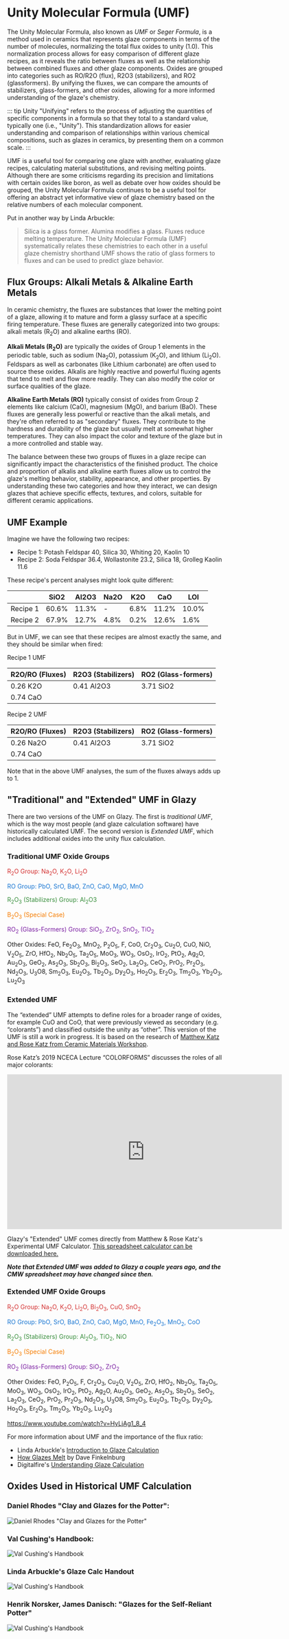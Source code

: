 # Unity Molecular Formula (UMF)

The Unity Molecular Formula, also known as *UMF* or *Seger Formula*, is a method used in ceramics that represents glaze components in terms of the number of molecules, normalizing the total flux oxides to unity (1.0). This normalization process allows for easy comparison of different glaze recipes, as it reveals the ratio between fluxes as well as the relationship between combined fluxes and other glaze components. Oxides are grouped into categories such as RO/R2O (flux), R2O3 (stabilizers), and RO2 (glassformers). By unifying the fluxes, we can compare the amounts of stabilizers, glass-formers, and other oxides, allowing for a more informed understanding of the glaze's chemistry.

::: tip Unity
"Unifying" refers to the process of adjusting the quantities of specific components in a formula so that they total to a standard value, typically one (i.e., "Unity"). This standardization allows for easier understanding and comparison of relationships within various chemical compositions, such as glazes in ceramics, by presenting them on a common scale.
:::

UMF is a useful tool for comparing one glaze with another, evaluating glaze recipes, calculating material substitutions, and revising melting points. Although there are some criticisms regarding its precision and limitations with certain oxides like boron, as well as debate over how oxides should be grouped, the Unity Molecular Formula continues to be a useful tool for offering an abstract yet informative view of glaze chemistry based on the relative numbers of each molecular component.


Put in another way by Linda Arbuckle: 
>Silica is a glass former. Alumina modifies a glass. Fluxes reduce melting temperature. The Unity Molecular Formula (UMF) systematically relates these chemistries to each other in a useful glaze chemistry shorthand UMF shows the ratio of glass formers to fluxes and can be used to predict glaze behavior.

## Flux Groups: Alkali Metals & Alkaline Earth Metals

In ceramic chemistry, the fluxes are substances that lower the melting point of a glaze, allowing it to mature and form a glassy surface at a specific firing temperature. These fluxes are generally categorized into two groups: alkali metals (R<sub>2</sub>O) and alkaline earths (RO).

**Alkali Metals (R<sub>2</sub>O)** are typically the oxides of Group 1 elements in the periodic table, such as sodium (Na<sub>2</sub>O), potassium (K<sub>2</sub>O), and lithium (Li<sub>2</sub>O).  Feldspars as well as carbonates (like Lithium carbonate) are often used to source these oxides.  Alkalis are highly reactive and powerful fluxing agents that tend to melt and flow more readily. They can also modify the color or surface qualities of the glaze.

**Alkaline Earth Metals (RO)** typically consist of oxides from Group 2 elements like calcium (CaO), magnesium (MgO), and barium (BaO). These fluxes are generally less powerful or reactive than the alkali metals, and they're often referred to as "secondary" fluxes. They contribute to the hardness and durability of the glaze but usually melt at somewhat higher temperatures. They can also impact the color and texture of the glaze but in a more controlled and stable way.

The balance between these two groups of fluxes in a glaze recipe can significantly impact the characteristics of the finished product. The choice and proportion of alkalis and alkaline earth fluxes allow us to control the glaze's melting behavior, stability, appearance, and other properties. By understanding these two categories and how they interact, we can design glazes that achieve specific effects, textures, and colors, suitable for different ceramic applications.

## UMF Example

Imagine we have the following two recipes:
* Recipe 1:  Potash Feldspar 40, Silica 30, Whiting 20, Kaolin 10
* Recipe 2:  Soda Feldspar 36.4, Wollastonite 23.2, Silica 18, Grolleg Kaolin 11.6

These recipe's percent analyses might look quite different:

| | SiO2 | Al2O3	| Na2O | K2O	| CaO	| LOI
| ---- | ---- | ---- | ---- | ---- | ---- | ---- |
Recipe 1 | 60.6% | 11.3% | - | 6.8% | 11.2% | 10.0%
Recipe 2 | 67.9% | 12.7% | 4.8% | 0.2% | 12.6% | 1.6%

But in UMF, we can see that these recipes are almost exactly the same, and they should be similar when fired:

Recipe 1 UMF

| R2O/RO (Fluxes) | R2O3 (Stabilizers)	| RO2 (Glass-formers)
| ---- | ---- | ----
| 0.26 K2O | 0.41 Al2O3 | 3.71 SiO2 
| 0.74 CaO | |

Recipe 2 UMF

| R2O/RO (Fluxes) | R2O3 (Stabilizers)	| RO2 (Glass-formers)
| ---- | ---- | ----
| 0.26 Na2O | 0.41 Al2O3 | 3.71 SiO2 
| 0.74 CaO | |

Note that in the above UMF analyses, the sum of the fluxes always adds up to 1.


## "Traditional" and "Extended" UMF in Glazy

There are two versions of the UMF on Glazy.  The first is *traditional UMF*, which is the way most people (and glaze calculation software) have historically calculated UMF.  The second version is *Extended UMF*, which includes additional oxides into the unity flux calculation.

### Traditional UMF Oxide Groups

<span style="color: #d32f2f;">R<sub>2</sub>O Group: Na<sub>2</sub>O, K<sub>2</sub>O, Li<sub>2</sub>O</span>

<span style="color: #1976d2;">RO Group: PbO, SrO, BaO, ZnO, CaO, MgO, MnO</span>

<span style="color: #388e3c;">R<sub>2</sub>O<sub>3</sub> (Stabilizers) Group:  Al<sub>2</sub>O3</span>

<span style="color: #f57c00;">B<sub>2</sub>O<sub>3</sub> (Special Case)</span>

<span style="color: #7b1fa2;">RO<sub>2</sub> (Glass-Formers) Group: SiO<sub>2</sub>, ZrO<sub>2</sub>, SnO<sub>2</sub>, TiO<sub>2</sub></span>

<span>Other Oxides: FeO, Fe<sub>2</sub>O<sub>3</sub>, MnO<sub>2</sub>, P<sub>2</sub>O<sub>5</sub>, F, CoO, Cr<sub>2</sub>O<sub>3</sub>, Cu<sub>2</sub>O, CuO, NiO, V<sub>2</sub>O<sub>5</sub>, ZrO, HfO<sub>2</sub>, Nb<sub>2</sub>O<sub>5</sub>, Ta<sub>2</sub>O<sub>5</sub>, MoO<sub>3</sub>, WO<sub>3</sub>, OsO<sub>2</sub>, IrO<sub>2</sub>, PtO<sub>2</sub>, Ag<sub>2</sub>O, Au<sub>2</sub>O<sub>3</sub>, GeO<sub>2</sub>, As<sub>2</sub>O<sub>3</sub>, Sb<sub>2</sub>O<sub>3</sub>, Bi<sub>2</sub>O<sub>3</sub>, SeO<sub>2</sub>, La<sub>2</sub>O<sub>3</sub>, CeO<sub>2</sub>, PrO<sub>2</sub>, Pr<sub>2</sub>O<sub>3</sub>, Nd<sub>2</sub>O<sub>3</sub>, U<sub>3</sub>O8, Sm<sub>2</sub>O<sub>3</sub>, Eu<sub>2</sub>O<sub>3</sub>, Tb<sub>2</sub>O<sub>3</sub>, Dy<sub>2</sub>O<sub>3</sub>, Ho<sub>2</sub>O<sub>3</sub>, Er<sub>2</sub>O<sub>3</sub>, Tm<sub>2</sub>O<sub>3</sub>, Yb<sub>2</sub>O<sub>3</sub>, Lu<sub>2</sub>O<sub>3</sub></span>

### Extended UMF

The “extended” UMF attempts to define roles for a broader range of oxides, for example CuO and CoO, that were previously viewed as secondary (e.g. “colorants”) and classified outside the unity as “other”. This version of the UMF is still a work in progress. It is based on the research of [Matthew Katz and Rose Katz from Ceramic Materials Workshop](https://www.ceramicmaterialsworkshop.com/online-classes.html). 

Rose Katz’s 2019 NCECA Lecture “COLORFORMS” discusses the roles of all major colorants:

<iframe width="640" height="360" src="https://www.youtube.com/embed/RWYCKFVy3qo" frameborder="0" allow="accelerometer; autoplay; encrypted-media; gyroscope; picture-in-picture" allowfullscreen></iframe>

Glazy's  "Extended" UMF comes directly from Matthew & Rose Katz's Experimental UMF Calculator.  [This spreadsheet calculator can be downloaded here.](https://www.ceramicmaterialsworkshop.com/umf-calculator.html) 

***Note that Extended UMF was added to Glazy a couple years ago, and the CMW spreadsheet may have changed since then.***

### Extended UMF Oxide Groups

<span style="color: #d32f2f;">R<sub>2</sub>O Group: Na<sub>2</sub>O, K<sub>2</sub>O, Li<sub>2</sub>O, Bi<sub>2</sub>O<sub>3</sub>, CuO, SnO<sub>2</sub></span>

<span style="color: #1976d2;">RO Group: PbO, SrO, BaO, ZnO, CaO, MgO, MnO, Fe<sub>2</sub>O<sub>3</sub>, MnO<sub>2</sub>, CoO</span>

<span style="color: #388e3c;">R<sub>2</sub>O<sub>3</sub> (Stabilizers) Group:  Al<sub>2</sub>O<sub>3</sub>, TiO<sub>2</sub>, NiO</span>

<span style="color: #f57c00;">B<sub>2</sub>O<sub>3</sub> (Special Case)</span>

<span style="color: #7b1fa2;">RO<sub>2</sub> (Glass-Formers) Group: SiO<sub>2</sub>, ZrO<sub>2</sub></span>

<span>Other Oxides: FeO, P<sub>2</sub>O<sub>5</sub>, F, Cr<sub>2</sub>O<sub>3</sub>, Cu<sub>2</sub>O, V<sub>2</sub>O<sub>5</sub>, ZrO, HfO<sub>2</sub>, Nb<sub>2</sub>O<sub>5</sub>, Ta<sub>2</sub>O<sub>5</sub>, MoO<sub>3</sub>, WO<sub>3</sub>, OsO<sub>2</sub>, IrO<sub>2</sub>, PtO<sub>2</sub>, Ag<sub>2</sub>O, Au<sub>2</sub>O<sub>3</sub>, GeO<sub>2</sub>, As<sub>2</sub>O<sub>3</sub>, Sb<sub>2</sub>O<sub>3</sub>, SeO<sub>2</sub>, La<sub>2</sub>O<sub>3</sub>, CeO<sub>2</sub>, PrO<sub>2</sub>, Pr<sub>2</sub>O<sub>3</sub>, Nd<sub>2</sub>O<sub>3</sub>, U<sub>3</sub>O8, Sm<sub>2</sub>O<sub>3</sub>, Eu<sub>2</sub>O<sub>3</sub>, Tb<sub>2</sub>O<sub>3</sub>, Dy<sub>2</sub>O<sub>3</sub>, Ho<sub>2</sub>O<sub>3</sub>, Er<sub>2</sub>O<sub>3</sub>, Tm<sub>2</sub>O<sub>3</sub>, Yb<sub>2</sub>O<sub>3</sub>, Lu<sub>2</sub>O<sub>3</sub></span>


https://www.youtube.com/watch?v=HyLjAg1_8_4

For more information about UMF and the importance of the flux ratio:

  * Linda Arbuckle's [Introduction to Glaze Calculation](http://lindaarbuckle.com/handouts/glaze-calc-intro.pdf)
  * [How Glazes Melt](http://mattanddavesclays.com/Science/Finkelnburg-NCECA%202012-PDF.pdf) by Dave Finkelnburg
  * Digitalfire's [Understanding Glaze Calculation](https://digitalfire.com/4sight/education/understanding_glaze_calculation_an_aid_to_potters_126.html)


## Oxides Used in Historical UMF Calculation

### Daniel Rhodes "Clay and Glazes for the Potter":
![Daniel Rhodes "Clay and Glazes for the Potter"](./img/rhodes.jpg)

### Val Cushing's Handbook:
![Val Cushing's Handbook](./img/vc.jpg)

### Linda Arbuckle's Glaze Calc Handout
![Val Cushing's Handbook](./img/arbuckle.png)

### Henrik Norsker, James Danisch: "Glazes for the Self-Reliant Potter"
![Val Cushing's Handbook](./img/self-reliant.png)
